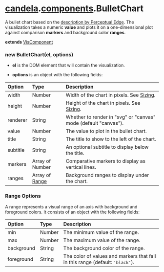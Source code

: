 # [candela](../..#readme).[components](..#readme).BulletChart

A bullet chart based on the [description by Perceptual Edge](http://www.perceptualedge.com/articles/misc/Bullet_Graph_Design_Spec.pdf).
The visualization takes a numeric **value** and plots it on a one-dimensional
plot against comparison **markers** and background color **ranges**.

**extends** [VisComponent](../../VisComponent#readme)

### new BulletChart(el, options)

* **el** is the DOM element that will contain the visualization.

* **options** is an object with the following fields:

| Option    | Type   | Description  |
| :-------- | :----- | :----------- |
| width     | Number | Width of the chart in pixels. See [Sizing](../../#sizing). |
| height    | Number | Height of the chart in pixels. See [Sizing](../../#sizing). |
| renderer  | String | Whether to render in "svg" or "canvas" mode (default "canvas"). |
| value     | Number | The value to plot in the bullet chart. |
| title     | String | The title to show to the left of the chart. |
| subtitle  | String | An optional subtitle to display below the title. |
| markers   | Array of Number | Comparative markers to display as vertical lines. |
| ranges    | Array of [Range](#range-options) | Background ranges to display under the chart. |

### Range Options

A range represents a visual range of an axis with background and foreground colors.
It consists of an object with the following fields:

| Option    | Type   | Description  |
| :-------- | :----- | :----------- |
| min       | Number | The minimum value of the range. |
| max       | Number | The maximum value of the range. |
| background | String | The background color of the range. |
| foreground | String | The color of values and markers that fall in this range (default: `'black'`). |
